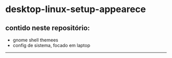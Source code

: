 # desktop-linux-setup-appearece

## contido neste repositório:
- gnome shell themees
- config de sistema, focado em laptop

---
